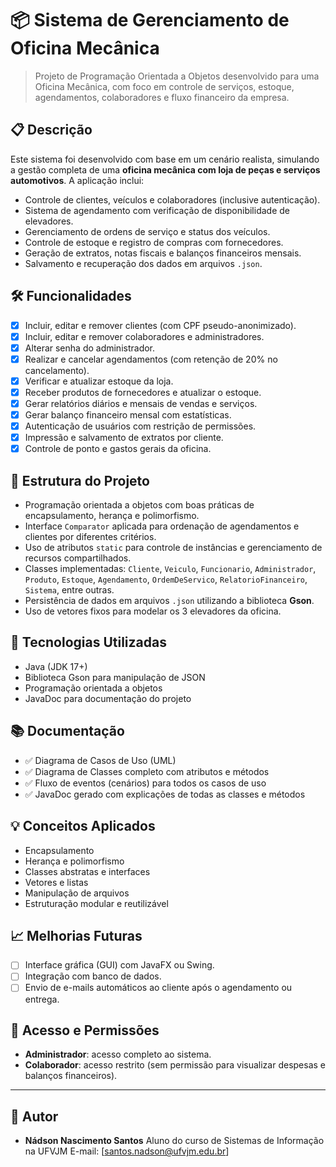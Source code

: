# 📦 Sistema de Gerenciamento de Oficina Mecânica

> Projeto de Programação Orientada a Objetos desenvolvido para uma Oficina Mecânica, com foco em controle de serviços, estoque, agendamentos, colaboradores e fluxo financeiro da empresa.

## 📋 Descrição

Este sistema foi desenvolvido com base em um cenário realista, simulando a gestão completa de uma **oficina mecânica com loja de peças e serviços automotivos**. A aplicação inclui:

* Controle de clientes, veículos e colaboradores (inclusive autenticação).
* Sistema de agendamento com verificação de disponibilidade de elevadores.
* Gerenciamento de ordens de serviço e status dos veículos.
* Controle de estoque e registro de compras com fornecedores.
* Geração de extratos, notas fiscais e balanços financeiros mensais.
* Salvamento e recuperação dos dados em arquivos `.json`.

## 🛠 Funcionalidades

* [x] Incluir, editar e remover clientes (com CPF pseudo-anonimizado).
* [x] Incluir, editar e remover colaboradores e administradores.
* [x] Alterar senha do administrador.
* [x] Realizar e cancelar agendamentos (com retenção de 20% no cancelamento).
* [x] Verificar e atualizar estoque da loja.
* [x] Receber produtos de fornecedores e atualizar o estoque.
* [x] Gerar relatórios diários e mensais de vendas e serviços.
* [x] Gerar balanço financeiro mensal com estatísticas.
* [x] Autenticação de usuários com restrição de permissões.
* [x] Impressão e salvamento de extratos por cliente.
* [x] Controle de ponto e gastos gerais da oficina.

## 🧱 Estrutura do Projeto

* Programação orientada a objetos com boas práticas de encapsulamento, herança e polimorfismo.
* Interface `Comparator` aplicada para ordenação de agendamentos e clientes por diferentes critérios.
* Uso de atributos `static` para controle de instâncias e gerenciamento de recursos compartilhados.
* Classes implementadas: `Cliente`, `Veiculo`, `Funcionario`, `Administrador`, `Produto`, `Estoque`, `Agendamento`, `OrdemDeServico`, `RelatorioFinanceiro`, `Sistema`, entre outras.
* Persistência de dados em arquivos `.json` utilizando a biblioteca **Gson**.
* Uso de vetores fixos para modelar os 3 elevadores da oficina.

## 🧾 Tecnologias Utilizadas

* Java (JDK 17+)
* Biblioteca Gson para manipulação de JSON
* Programação orientada a objetos
* JavaDoc para documentação do projeto

## 📚 Documentação

* ✅ Diagrama de Casos de Uso (UML)
* ✅ Diagrama de Classes completo com atributos e métodos
* ✅ Fluxo de eventos (cenários) para todos os casos de uso
* ✅ JavaDoc gerado com explicações de todas as classes e métodos

## 💡 Conceitos Aplicados

* Encapsulamento
* Herança e polimorfismo
* Classes abstratas e interfaces
* Vetores e listas
* Manipulação de arquivos
* Estruturação modular e reutilizável

## 📈 Melhorias Futuras

* [ ] Interface gráfica (GUI) com JavaFX ou Swing.
* [ ] Integração com banco de dados.
* [ ] Envio de e-mails automáticos ao cliente após o agendamento ou entrega.

## 🔐 Acesso e Permissões

* **Administrador**: acesso completo ao sistema.
* **Colaborador**: acesso restrito (sem permissão para visualizar despesas e balanços financeiros).

---

## 👤 Autor

* **Nádson Nascimento Santos**
  Aluno do curso de Sistemas de Informação na UFVJM
  E-mail: [santos.nadson@ufvjm.edu.br]

